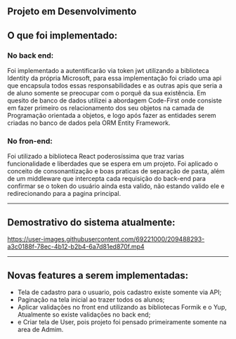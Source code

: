 ## Projeto em Desenvolvimento


<p> 
<h2> O que foi implementado: </h2>

<h3> No back end: </h3>
Foi implementado a autentificarão via token jwt utilizando a biblioteca Identity da própria Microsoft, para essa implementação foi criado uma api que encapsula todos essas responsabilidades e as outras apis que seria a de aluno somente se preocupar com o porquê da sua existência.
Em quesito de banco de dados utilizei a abordagem Code-First onde consiste em fazer primeiro os relacionamento dos seu objetos na camada de Programação orientada a objetos, e logo após fazer as entidades serem criadas no banco de dados pela ORM Entity Framework.
<h3> No fron-end: </h3>
Foi utilizado a biblioteca React poderosíssima que traz varias funcionalidade e liberdades que se espera em um projeto. Foi aplicado o conceito de consonantização e boas praticas de separação de pasta, além de um middleware que intercepta cada requisição do back-end para confirmar se o token do usuário ainda esta valido, não estando valido ele e redirecionando para a pagina principal.



</p>

<hr>

## Demostrativo do sistema atualmente:

https://user-images.githubusercontent.com/69221000/209488293-a3c0188f-78ec-4b12-b2b4-6a7d81ed870f.mp4

<hr>

## Novas features a serem implementadas:

<ul>
<li> Tela de cadastro para o usuario, pois cadastro existe somente via API; </li>
<li> Paginação na tela inicial ao trazer todos os alunos; </li>
<li> Aplicar validações no front end utilizando as bibliotecas Formik e o Yup, Atualmente so existe validações no back end;  </li>
<li> e Criar tela de User, pois projeto foi pensado primeiramente somente na area de Admim.</li>
</ul>

